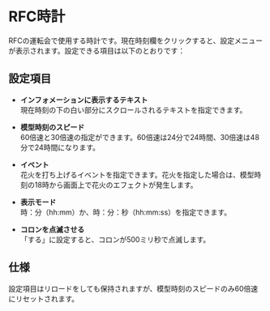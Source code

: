# RFC時計

RFCの運転会で使用する時計です。現在時刻欄をクリックすると、設定メニューが表示されます。設定できる項目は以下のとおりです：

## 設定項目

- **インフォメーションに表示するテキスト**  
  現在時刻の下の白い部分にスクロールされるテキストを指定できます。

- **模型時刻のスピード**  
  60倍速と30倍速の指定ができます。60倍速は24分で24時間、30倍速は48分で24時間になります。

- **イベント**  
  花火を打ち上げるイベントを指定できます。花火を指定した場合は、模型時刻の18時から画面上で花火のエフェクトが発生します。

- **表示モード**  
  時：分（hh:mm）か、時：分：秒（hh:mm:ss）を指定できます。

- **コロンを点滅させる**  
  「する」に設定すると、コロンが500ミリ秒で点滅します。

## 仕様

設定項目はリロードをしても保持されますが、模型時刻のスピードのみ60倍速にリセットされます。
